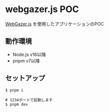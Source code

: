 # webgazer.js POC

[WebGazer.js](https://github.com/brownhci/WebGazer) を使用したアプリケーションのPOC

## 動作環境

- Node.js v16以降
- pnpm v7以降

## セットアップ

```
$ pnpm i

# 1234ポートで起動します
$ pnpm dev
```

